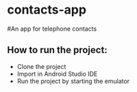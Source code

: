 # contacts-app
#An app for telephone contacts

## How to run the project:
* Clone the project
* Import in Android Studio IDE
* Run the project by starting the emulator
